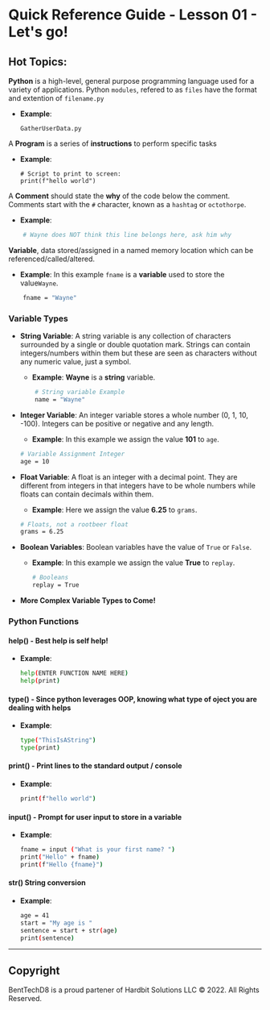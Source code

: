 # Quick Reference Guide - Lesson 01 - Let's go!

## Hot Topics:

**Python** is a high-level, general purpose programming language used for a variety of applications. Python `modules`, refered to as `files` have the format and extention of `filename.py` 
 - **Example**:  
 
	`GatherUserData.py`

A **Program** is a series of **instructions** to perform specific tasks
-  **Example**: 
	```
	# Script to print to screen:
	print(f"hello world")
	``` 

A **Comment** should state the **why** of the code below the comment.  Comments start with the `#` character, known as a  `hashtag`  or  `octothorpe`.

-  **Example**:  
```bash 
    # Wayne does NOT think this line belongs here, ask him why
```

**Variable**, data stored/assigned in a named memory location which can be referenced/called/altered.

-  **Example**: In this example `fname` is a **variable** used to store the value`Wayne`.
```bash 
    fname = "Wayne"
``` 

### Variable Types

- **String Variable**: A string variable is any collection of characters surrounded by a single or double quotation mark. 
					   Strings can contain integers/numbers within them but these are seen as characters without any numeric value, just a symbol.
	-  **Example**:   **Wayne** is a **string** variable.

	```bash 
		# String variable Example
		name = "Wayne"
	```

- **Integer Variable**: An integer variable stores a whole number (0, 1, 10, -100). Integers can be positive or negative and any length.

	- **Example**:  In this example we assign the value **101** to  `age`.

	```bash 
	# Variable Assignment Integer
	age = 10
	```

- **Float Variable**: A float is an integer with a decimal point. They are different from integers in that integers have to be whole numbers while floats can contain decimals within them.

	- **Example**:  Here we assign the value **6.25** to `grams`.

	```bash 
	# Floats, not a rootbeer float
	grams = 6.25
	```

- **Boolean Variables**: Boolean variables have the value of `True` or `False`.

  - **Example**:  In this example we assign the value **True** to `replay`.

	```bash 
	# Booleans
	replay = True
	```

- **More Complex Variable Types to Come!**


### Python Functions        

#### help() - Best help is self help! 
  - **Example**:
	```bash 
	help(ENTER FUNCTION NAME HERE)
    help(print)
	```

#### type() - Since python leverages OOP, knowing what type of oject you are dealing with helps 
  - **Example**:
	```bash 
	type("ThisIsAString")
    type(print)
	```
#### print() - Print lines to the standard output / console
  - **Example**:
	```bash 
    print(f"hello world")
	```

#### input() - Prompt for user input to store in a variable
  - **Example**:
	```bash 
    fname = input ("What is your first name? ")
    print("Hello" + fname)
	print(f"Hello {fname}")
	```

#### str() String conversion
  - **Example**:
	```bash
    age = 41
    start = "My age is "
    sentence = start + str(age)
	print(sentence)
	```
-------

## Copyright

BentTechD8 is a proud partener of Hardbit Solutions LLC © 2022. All Rights Reserved.
